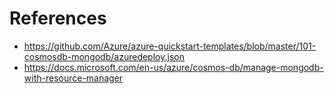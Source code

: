 # References
- https://github.com/Azure/azure-quickstart-templates/blob/master/101-cosmosdb-mongodb/azuredeploy.json
- https://docs.microsoft.com/en-us/azure/cosmos-db/manage-mongodb-with-resource-manager

